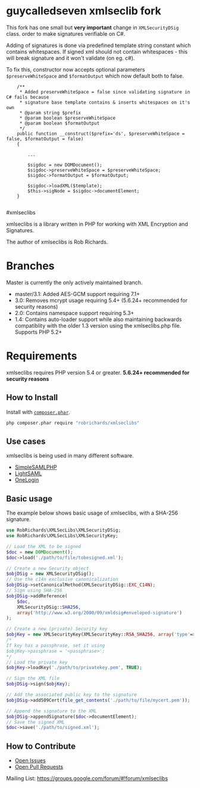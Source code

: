 # guycalledseven xmlseclib fork

This fork has one small but **very important** change in `XMLSecurityDSig` class. order to make signatures verifiable on C#. 

Adding of signatures is done via predefined template string constant which contains whitespaces. If signed xml should not contain whitespaces - this will break signature and it won't validate (on eg. c#).

To fix this, constructor now accepts optional parameters `$preserveWhiteSpace` and `$formatOutput` which now default both to false.


```
    /**
     * Added preserveWhiteSpace = false since validating signature in C# fails because 
     * signature base template contains & inserts whitespaces on it's own
     * @param string $prefix
     * @param boolean $preserveWhiteSpace
     * @param boolean $formatOutput
     */
    public function __construct($prefix='ds', $preserveWhiteSpace = false, $formatOutput = false)
    {

    	...

        $sigdoc = new DOMDocument();
		$sigdoc->preserveWhiteSpace = $preserveWhiteSpace;
		$sigdoc->formatOutput = $formatOutput;

        $sigdoc->loadXML($template);
        $this->sigNode = $sigdoc->documentElement;
    }
	

```

#xmlseclibs 

xmlseclibs is a library written in PHP for working with XML Encryption and Signatures.

The author of xmlseclibs is Rob Richards.

# Branches
Master is currently the only actively maintained branch.
* master/3.1: Added AES-GCM support requiring 7.1+
* 3.0: Removes mcrypt usage requiring 5.4+ (5.6.24+ recommended for security reasons)
* 2.0: Contains namespace support requiring 5.3+
* 1.4: Contains auto-loader support while also maintaining backwards compatiblity with the older 1.3 version using the xmlseclibs.php file. Supports PHP 5.2+

# Requirements

xmlseclibs requires PHP version 5.4 or greater. **5.6.24+ recommended for security reasons**


## How to Install

Install with [`composer.phar`](http://getcomposer.org).

```sh
php composer.phar require "robrichards/xmlseclibs"
```


## Use cases

xmlseclibs is being used in many different software.

* [SimpleSAMLPHP](https://github.com/simplesamlphp/simplesamlphp)
* [LightSAML](https://github.com/lightsaml/lightsaml)
* [OneLogin](https://github.com/onelogin/php-saml)

## Basic usage

The example below shows basic usage of xmlseclibs, with a SHA-256 signature.

```php
use RobRichards\XMLSecLibs\XMLSecurityDSig;
use RobRichards\XMLSecLibs\XMLSecurityKey;

// Load the XML to be signed
$doc = new DOMDocument();
$doc->load('./path/to/file/tobesigned.xml');

// Create a new Security object 
$objDSig = new XMLSecurityDSig();
// Use the c14n exclusive canonicalization
$objDSig->setCanonicalMethod(XMLSecurityDSig::EXC_C14N);
// Sign using SHA-256
$objDSig->addReference(
    $doc, 
    XMLSecurityDSig::SHA256, 
    array('http://www.w3.org/2000/09/xmldsig#enveloped-signature')
);

// Create a new (private) Security key
$objKey = new XMLSecurityKey(XMLSecurityKey::RSA_SHA256, array('type'=>'private'));
/*
If key has a passphrase, set it using
$objKey->passphrase = '<passphrase>';
*/
// Load the private key
$objKey->loadKey('./path/to/privatekey.pem', TRUE);

// Sign the XML file
$objDSig->sign($objKey);

// Add the associated public key to the signature
$objDSig->add509Cert(file_get_contents('./path/to/file/mycert.pem'));

// Append the signature to the XML
$objDSig->appendSignature($doc->documentElement);
// Save the signed XML
$doc->save('./path/to/signed.xml');
```

## How to Contribute

* [Open Issues](https://github.com/robrichards/xmlseclibs/issues)
* [Open Pull Requests](https://github.com/robrichards/xmlseclibs/pulls)

Mailing List: https://groups.google.com/forum/#!forum/xmlseclibs
